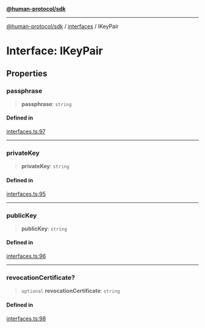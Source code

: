 [**@human-protocol/sdk**](../../README.md)

***

[@human-protocol/sdk](../../modules.md) / [interfaces](../README.md) / IKeyPair

# Interface: IKeyPair

## Properties

### passphrase

> **passphrase**: `string`

#### Defined in

[interfaces.ts:97](https://github.com/humanprotocol/human-protocol/blob/5cc1fc18f66f3a8dae9736516ee7c87001f230bc/packages/sdk/typescript/human-protocol-sdk/src/interfaces.ts#L97)

***

### privateKey

> **privateKey**: `string`

#### Defined in

[interfaces.ts:95](https://github.com/humanprotocol/human-protocol/blob/5cc1fc18f66f3a8dae9736516ee7c87001f230bc/packages/sdk/typescript/human-protocol-sdk/src/interfaces.ts#L95)

***

### publicKey

> **publicKey**: `string`

#### Defined in

[interfaces.ts:96](https://github.com/humanprotocol/human-protocol/blob/5cc1fc18f66f3a8dae9736516ee7c87001f230bc/packages/sdk/typescript/human-protocol-sdk/src/interfaces.ts#L96)

***

### revocationCertificate?

> `optional` **revocationCertificate**: `string`

#### Defined in

[interfaces.ts:98](https://github.com/humanprotocol/human-protocol/blob/5cc1fc18f66f3a8dae9736516ee7c87001f230bc/packages/sdk/typescript/human-protocol-sdk/src/interfaces.ts#L98)
